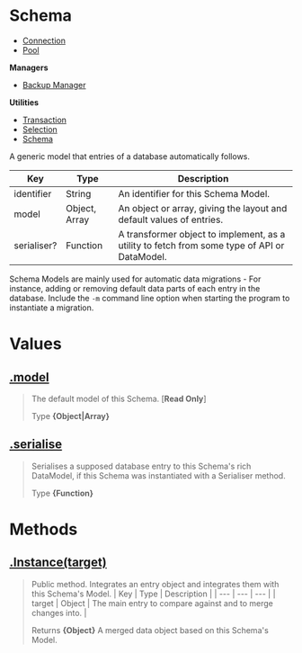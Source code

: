 
# Schema

* [Connection](https://github.com/QSmally/QDB/blob/v4/Documentation/Connection.md)
* [Pool](https://github.com/QSmally/QDB/blob/v4/Documentation/Pool.md)

**Managers**
* [Backup Manager](https://github.com/QSmally/QDB/blob/v4/Documentation/Manager.md)

**Utilities**
* [Transaction](https://github.com/QSmally/QDB/blob/v4/Documentation/Transaction.md)
* [Selection](https://github.com/QSmally/QDB/blob/v4/Documentation/Selection.md)
* [Schema](https://github.com/QSmally/QDB/blob/v4/Documentation/Schema.md)

A generic model that entries of a database automatically follows.

| Key | Type | Description |
| --- | --- | --- |
| identifier | String | An identifier for this Schema Model. |
| model | Object, Array | An object or array, giving the layout and default values of entries. |
| serialiser? | Function | A transformer object to implement, as a utility to fetch from some type of API or DataModel. |

Schema Models are mainly used for automatic data migrations - For instance, adding or removing default data parts of each entry in the database. Include the `-m` command line option when starting the program to instantiate a migration.



# Values
## [.model](https://github.com/QSmally/QDB/blob/v4/lib/Utility/Schema.js#L21)
> The default model of this Schema. [**Read Only**]
>
> Type **{Object|Array}**

## [.serialise](https://github.com/QSmally/QDB/blob/v4/lib/Utility/Schema.js#L48)
> Serialises a supposed database entry to this Schema's rich DataModel, if this Schema was instantiated with a Serialiser method.
>
> Type **{Function}**

# Methods
## [.Instance(target)](https://github.com/QSmally/QDB/blob/v4/lib/Utility/Schema.js#L60)
> Public method. Integrates an entry object and integrates them with this Schema's Model.
> | Key | Type | Description |
> | --- | --- | --- |
> | target | Object | The main entry to compare against and to merge changes into. |
>
> Returns **{Object}** A merged data object based on this Schema's Model.
